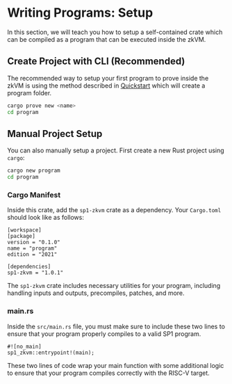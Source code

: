 # Writing Programs: Setup

In this section, we will teach you how to setup a self-contained crate which can be compiled as a program that can be executed inside the zkVM.

## Create Project with CLI (Recommended)

The recommended way to setup your first program to prove inside the zkVM is using the method described in [Quickstart](../getting-started/quickstart.md) which will create a program folder.

```bash
cargo prove new <name>
cd program
```

## Manual Project Setup

You can also manually setup a project. First create a new Rust project using `cargo`:

```bash
cargo new program
cd program
```

### Cargo Manifest

Inside this crate, add the `sp1-zkvm` crate as a dependency. Your `Cargo.toml` should look like as follows:

```rust,noplayground
[workspace]
[package]
version = "0.1.0"
name = "program"
edition = "2021"

[dependencies]
sp1-zkvm = "1.0.1"
```

The `sp1-zkvm` crate includes necessary utilities for your program, including handling inputs and outputs,
precompiles, patches, and more.

### main.rs

Inside the `src/main.rs` file, you must make sure to include these two lines to ensure that your program properly compiles to a valid SP1 program.

```rust,noplayground
#![no_main]
sp1_zkvm::entrypoint!(main);
```

These two lines of code wrap your main function with some additional logic to ensure that your program compiles correctly with the RISC-V target.
